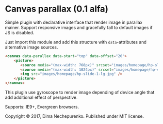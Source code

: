 # Canvas parallax (0.1 alfa)

Simple plugin with declarative interface that render image in parallax mainer. Support responsive images and gracefully fall to default images if JS is disabled.

Just import this module and add this structure with `data`-attributes and alternative image sources.

```html
<canvas data-parallax data-start="top" data-offset="20">
    <picture>
       <source media="(max-width: 768px)" srcset="images/homepage/hp-slide-1-sm.jpg">
       <source media="(max-width: 1024px)" srcset="images/homepage/hp-slide-1-md.jpg">
       <img src="images/homepage/hp-slide-1-lg.jpg" />
    </picture>
</canvas>
```

This plugin use gyroscope to render image depending of device angle that add additional effect of perspective. 

Supports: IE9+, Evergreen browsers.

Copyright © 2017, Dima Nechepurenko. Published under MIT license.
